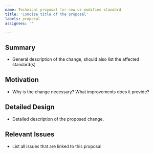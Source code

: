 ```yaml
---
name: Technical proposal for new or modified standard
title: 'Concise title of the proposal'
labels: proposal
assignees: ''

---
```


## Summary

- General description of the change, should also list the affected standard(s)

## Motivation

- Why is the change necessary? What improvements does it provide?

## Detailed Design

- Detailed description of the proposed change.

## Relevant Issues

- List all issues that are linked to this proposal.
